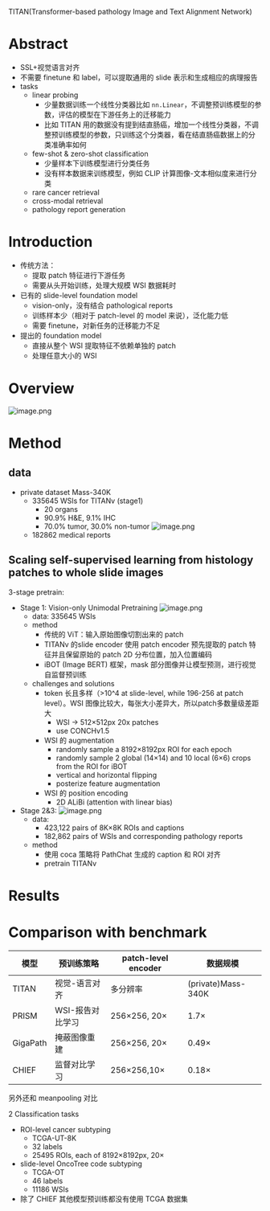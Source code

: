 TITAN(Transformer-based pathology Image and Text Alignment Network)
# Abstract
- SSL+视觉语言对齐
- 不需要 finetune 和 label，可以提取通用的 slide 表示和生成相应的病理报告
- tasks
	- linear probing
		- 少量数据训练一个线性分类器比如 `nn.Linear`，不调整预训练模型的参数，评估的模型在下游任务上的迁移能力
		- 比如 TITAN 用的数据没有提到结直肠癌，增加一个线性分类器，不调整预训练模型的参数，只训练这个分类器，看在结直肠癌数据上的分类准确率如何
	- few-shot & zero-shot classification 
		- 少量样本下训练模型进行分类任务
		- 没有样本数据来训练模型，例如 CLIP 计算图像-文本相似度来进行分类
	- rare cancer retrieval 
	- cross-modal retrieval 
	- pathology report generation

# Introduction
- 传统方法：
	- 提取 patch 特征进行下游任务
	- 需要从头开始训练，处理大规模 WSI 数据耗时
- 已有的 slide-level foundation model 
	- vision-only，没有结合 pathological reports
	- 训练样本少（相对于 patch-level 的 model 来说），泛化能力低
	- 需要 finetune，对新任务的迁移能力不足
- 提出的 foundation model
	- 直接从整个 WSI 提取特征不依赖单独的 patch
	- 处理任意大小的 WSI

# Overview 
![image.png](https://cdn.jsdelivr.net/gh/Pokemongle/img_bed_0@main/img/202505281548864.png)


# Method
## data
- private dataset Mass-340K
	- 335645 WSIs for TITANv (stage1)
		- 20 organs
		- 90.9% H&E, 9.1% IHC
		- 70.0% tumor, 30.0% non-tumor
		![image.png](https://cdn.jsdelivr.net/gh/Pokemongle/img_bed_0@main/img/202505281428862.png)
	- 182862 medical reports 
		

## Scaling self-supervised learning from histology patches to whole slide images
3-stage pretrain:
- Stage 1: Vision-only Unimodal Pretraining
	![image.png](https://cdn.jsdelivr.net/gh/Pokemongle/img_bed_0@main/img/202505281730399.png)
	- data: 335645 WSIs 
	- method
		- 传统的 ViT：输入原始图像切割出来的 patch
		- TITANv 的slide encoder 使用 patch encoder 预先提取的 patch 特征并且保留原始的 patch 2D 分布位置，加入位置编码
		- iBOT (Image BERT) 框架，mask 部分图像并让模型预测，进行视觉自监督预训练
	- challenges and solutions
		- token 长且多样（>10^4 at slide-level, while 196-256 at patch level）。WSI 图像比较大，每张大小差异大，所以patch多数量级差距大
			- WSI → 512×512px 20x patches
			- use CONCHv1.5
		- WSI 的 augmentation
			- randomly sample a 8192×8192px ROI for each epoch
			- randomly sample 2 global (14×14) and 10 local (6×6) crops from the ROI for iBOT
			- vertical and horizontal flipping
			- posterize feature augmentation
		- WSI 的 position encoding 
			- 2D ALiBi (attention with linear bias)
- Stage 2&3: 
	![image.png](https://cdn.jsdelivr.net/gh/Pokemongle/img_bed_0@main/img/202505281752523.png)
	- data: 
		- 423,122 pairs of 8K×8K ROIs and captions
		- 182,862 pairs of WSIs and corresponding pathology reports
	- method
		- 使用 coca 策略将 PathChat 生成的 caption 和 ROI 对齐
		- pretrain TITANv 

# Results 
# Comparison with benchmark

| 模型       | 预训练策略      | patch-level encoder | 数据规模               |
| -------- | ---------- | ------------------- | ------------------ |
| TITAN    | 视觉-语言对齐    | 多分辨率                | (private)Mass-340K |
| PRISM    | WSI-报告对比学习 | 256×256, 20×        | 1.7×               |
| GigaPath | 掩蔽图像重建     | 256×256, 20×        | 0.49×              |
| CHIEF    | 监督对比学习     | 256×256,10×         | 0.18×              |
另外还和 meanpooling 对比

2 Classification tasks 
- ROI-level cancer subtyping
	- TCGA-UT-8K
	- 32 labels 
	- 25495 ROIs, each of 8192×8192px, 20×
- slide-level OncoTree code subtyping
	- TCGA-OT
	- 46 labels 
	- 11186 WSIs 
- 除了 CHIEF 其他模型预训练都没有使用 TCGA 数据集
